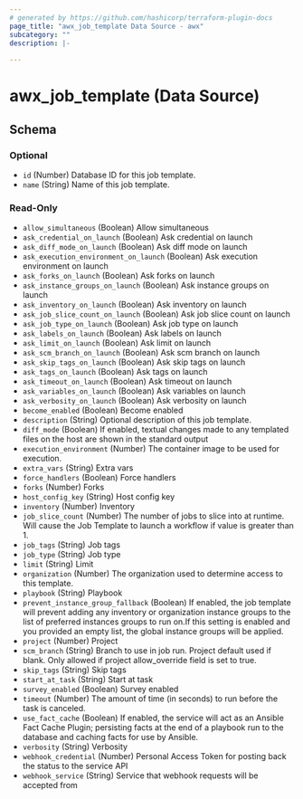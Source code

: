 ```yaml
---
# generated by https://github.com/hashicorp/terraform-plugin-docs
page_title: "awx_job_template Data Source - awx"
subcategory: ""
description: |-
  
---
```


# awx_job_template (Data Source)





<!-- schema generated by tfplugindocs -->
## Schema

### Optional

- `id` (Number) Database ID for this job template.
- `name` (String) Name of this job template.

### Read-Only

- `allow_simultaneous` (Boolean) Allow simultaneous
- `ask_credential_on_launch` (Boolean) Ask credential on launch
- `ask_diff_mode_on_launch` (Boolean) Ask diff mode on launch
- `ask_execution_environment_on_launch` (Boolean) Ask execution environment on launch
- `ask_forks_on_launch` (Boolean) Ask forks on launch
- `ask_instance_groups_on_launch` (Boolean) Ask instance groups on launch
- `ask_inventory_on_launch` (Boolean) Ask inventory on launch
- `ask_job_slice_count_on_launch` (Boolean) Ask job slice count on launch
- `ask_job_type_on_launch` (Boolean) Ask job type on launch
- `ask_labels_on_launch` (Boolean) Ask labels on launch
- `ask_limit_on_launch` (Boolean) Ask limit on launch
- `ask_scm_branch_on_launch` (Boolean) Ask scm branch on launch
- `ask_skip_tags_on_launch` (Boolean) Ask skip tags on launch
- `ask_tags_on_launch` (Boolean) Ask tags on launch
- `ask_timeout_on_launch` (Boolean) Ask timeout on launch
- `ask_variables_on_launch` (Boolean) Ask variables on launch
- `ask_verbosity_on_launch` (Boolean) Ask verbosity on launch
- `become_enabled` (Boolean) Become enabled
- `description` (String) Optional description of this job template.
- `diff_mode` (Boolean) If enabled, textual changes made to any templated files on the host are shown in the standard output
- `execution_environment` (Number) The container image to be used for execution.
- `extra_vars` (String) Extra vars
- `force_handlers` (Boolean) Force handlers
- `forks` (Number) Forks
- `host_config_key` (String) Host config key
- `inventory` (Number) Inventory
- `job_slice_count` (Number) The number of jobs to slice into at runtime. Will cause the Job Template to launch a workflow if value is greater than 1.
- `job_tags` (String) Job tags
- `job_type` (String) Job type
- `limit` (String) Limit
- `organization` (Number) The organization used to determine access to this template.
- `playbook` (String) Playbook
- `prevent_instance_group_fallback` (Boolean) If enabled, the job template will prevent adding any inventory or organization instance groups to the list of preferred instances groups to run on.If this setting is enabled and you provided an empty list, the global instance groups will be applied.
- `project` (Number) Project
- `scm_branch` (String) Branch to use in job run. Project default used if blank. Only allowed if project allow_override field is set to true.
- `skip_tags` (String) Skip tags
- `start_at_task` (String) Start at task
- `survey_enabled` (Boolean) Survey enabled
- `timeout` (Number) The amount of time (in seconds) to run before the task is canceled.
- `use_fact_cache` (Boolean) If enabled, the service will act as an Ansible Fact Cache Plugin; persisting facts at the end of a playbook run to the database and caching facts for use by Ansible.
- `verbosity` (String) Verbosity
- `webhook_credential` (Number) Personal Access Token for posting back the status to the service API
- `webhook_service` (String) Service that webhook requests will be accepted from

